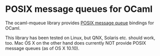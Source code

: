 # POSIX message queues for OCaml

The ocaml-mqueue library provides [POSIX message queue](http://pubs.opengroup.org/onlinepubs/9699919799/basedefs/mqueue.h.html) bindings for OCaml.

This library has been tested on Linux, but QNX, Solaris etc. should work, too.
Mac OS X on the other hand does currently NOT provide POSIX message queues (as of OS X 10.10).
